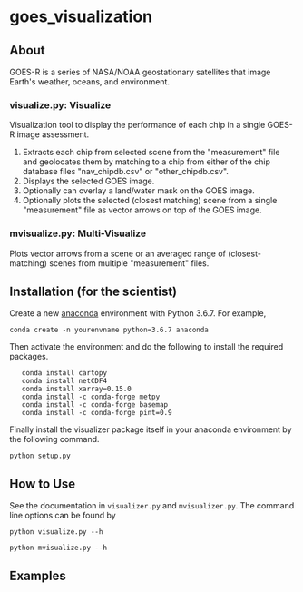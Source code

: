 # goes_visualization

## About

GOES-R is a series of NASA/NOAA geostationary satellites that image Earth's weather, oceans, and environment.

### visualize.py: Visualize

Visualization tool to display the performance of each chip in a single GOES-R image assessment.

1. Extracts each chip from selected scene from the "measurement" file and geolocates them by matching to a chip from either of the chip database files "nav_chipdb.csv" or "other_chipdb.csv".
2. Displays the selected GOES image.
3. Optionally can overlay a land/water mask on the GOES image.
4. Optionally plots the selected (closest matching) scene from a single "measurement" file as vector arrows on top of the GOES image.

### mvisualize.py: Multi-Visualize

Plots vector arrows from a scene or an averaged range of (closest-matching) scenes from multiple "measurement" files.

## Installation (for the scientist)

Create a new [anaconda](https://uoa-eresearch.github.io/eresearch-cookbook/recipe/2014/11/20/conda/) environment with Python 3.6.7. For example,

```
conda create -n yourenvname python=3.6.7 anaconda
```

Then activate the environment and do the following to install the required packages.

```
   conda install cartopy
   conda install netCDF4
   conda install xarray=0.15.0
   conda install -c conda-forge metpy
   conda install -c conda-forge basemap
   conda install -c conda-forge pint=0.9
```

Finally install the visualizer package itself in your anaconda environment by the following command.

```
python setup.py
```

## How to Use

See the documentation in `visualizer.py` and `mvisualizer.py`. The command line options can be found by

```
python visualize.py --h

python mvisualize.py --h
```

## Examples